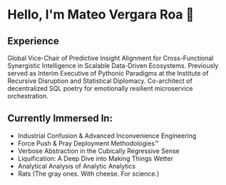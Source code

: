 # Hello, I'm Mateo Vergara Roa 👋

## Experience
Global Vice-Chair of Predictive Insight Alignment for Cross-Functional Synergistic Intelligence in Scalable Data-Driven 
Ecosystems. Previously served as Interim Executive of Pythonic Paradigms at the Institute of Recursive Disruption and 
Statistical Diplomacy. Co-architect of decentralized SQL poetry for emotionally resilient microservice orchestration.

## Currently Immersed In:

- Industrial Confusion & Advanced Inconvenience Engineering
- Force Push & Pray Deployment Methodologies™
- Verbose Abstraction in the Cubically Regressive Sense
- Liquification: A Deep Dive into Making Things Wetter
- Analytical Analysis of Analytic Analytics
- Rats (The gray ones. With cheese. For science.)
